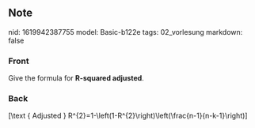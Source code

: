 ## Note
nid: 1619942387755
model: Basic-b122e
tags: 02_vorlesung
markdown: false

### Front
Give the formula for <b>R-squared adjusted</b>.

### Back
\[\text { Adjusted } R^{2}=1-\left(1-R^{2}\right)\left(\frac{n-1}{n-k-1}\right)\]

